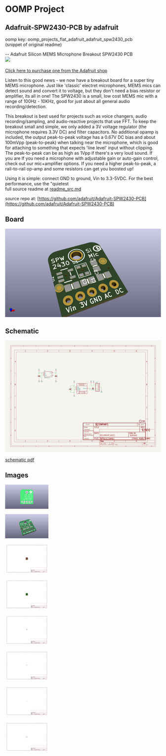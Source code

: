 # OOMP Project  
## Adafruit-SPW2430-PCB  by adafruit  
  
oomp key: oomp_projects_flat_adafruit_adafruit_spw2430_pcb  
(snippet of original readme)  
  
-- Adafruit Silicon MEMS Microphone Breakout SPW2430 PCB  
<a href="http://www.adafruit.com/products/2716"><img src="assets/image.jpg?raw=true" width="500px"><br/>  
Click here to purchase one from the Adafruit shop</a>  
  
Listen to this good news - we now have a breakout board for a super tiny MEMS microphone. Just like 'classic' electret microphones, MEMS mics can detect sound and convert it to voltage, but they don't need a bias resistor or amplifier, its all in one! The SPW2430 is a small, low cost MEMS mic with a range of 100Hz - 10KHz, good for just about all general audio recording/detection.  
  
This breakout is best used for projects such as voice changers, audio recording/sampling, and audio-reactive projects that use FFT. To keep the breakout small and simple, we only added a 3V voltage regulator (the microphone requires 3.3V DC) and filter capacitors. No additional opamp is included, the output peak-to-peak voltage has a 0.67V DC bias and about 100mVpp (peak-to-peak) when talking near the microphone, which is good for attaching to something that expects 'line level' input without clipping. The peak-to-peak can be as high as 1Vpp if there's a very loud sound. If you are If you need a microphone with adjustable gain or auto-gain control, check out our mic+amplifier options. If you need a higher peak-to-peak, a rail-to-rail op-amp and some resistors can get you boosted up!  
  
Using it is simple: connect GND to ground, Vin to 3.3-5VDC. For the best performance, use the "quietest  
  full source readme at [readme_src.md](readme_src.md)  
  
source repo at: [https://github.com/adafruit/Adafruit-SPW2430-PCB](https://github.com/adafruit/Adafruit-SPW2430-PCB)  
## Board  
  
[![working_3d.png](working_3d_600.png)](working_3d.png)  
## Schematic  
  
[![working_schematic.png](working_schematic_600.png)](working_schematic.png)  
  
[schematic pdf](working_schematic.pdf)  
## Images  
  
[![working_3D_bottom.png](working_3D_bottom_140.png)](working_3D_bottom.png)  
  
[![working_3D_top.png](working_3D_top_140.png)](working_3D_top.png)  
  
[![working_assembly_page_01.png](working_assembly_page_01_140.png)](working_assembly_page_01.png)  
  
[![working_assembly_page_02.png](working_assembly_page_02_140.png)](working_assembly_page_02.png)  
  
[![working_assembly_page_03.png](working_assembly_page_03_140.png)](working_assembly_page_03.png)  
  
[![working_assembly_page_04.png](working_assembly_page_04_140.png)](working_assembly_page_04.png)  
  
[![working_assembly_page_05.png](working_assembly_page_05_140.png)](working_assembly_page_05.png)  
  
[![working_assembly_page_06.png](working_assembly_page_06_140.png)](working_assembly_page_06.png)  
